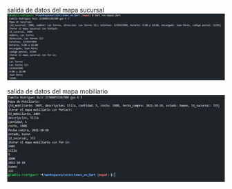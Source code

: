 salida de datos del mapa sucursal
![alt text](image-3.png)

salida de datos del mapa mobiliario
![alt text](image-4.png)